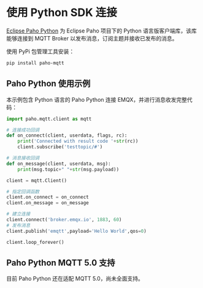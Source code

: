 # 使用 Python SDK 连接


[Eclipse Paho Python](https://github.com/eclipse/paho.mqtt.python) 为 Eclipse Paho 项目下的 Python 语言版客户端库，该库能够连接到 MQTT Broker 以发布消息，订阅主题并接收已发布的消息。

使用 PyPi 包管理工具安装：

```bash
pip install paho-mqtt
```

## Paho Python 使用示例

本示例包含 Python 语言的 Paho Python 连接 EMQX，并进行消息收发完整代码：


```python
import paho.mqtt.client as mqtt

# 连接成功回调
def on_connect(client, userdata, flags, rc):
    print('Connected with result code '+str(rc))
    client.subscribe('testtopic/#')

# 消息接收回调
def on_message(client, userdata, msg):
    print(msg.topic+" "+str(msg.payload))

client = mqtt.Client()

# 指定回调函数
client.on_connect = on_connect
client.on_message = on_message

# 建立连接
client.connect('broker.emqx.io', 1883, 60)
# 发布消息
client.publish('emqtt',payload='Hello World',qos=0)

client.loop_forever()
```


## Paho Python MQTT 5.0 支持

目前 Paho Python 还在适配 MQTT 5.0，尚未全面支持。
